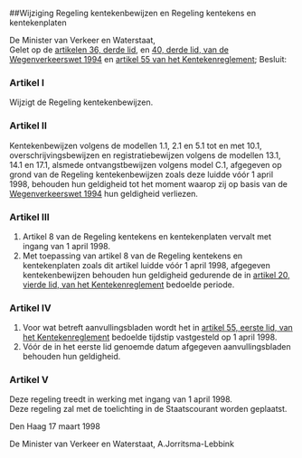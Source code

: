 <meta http-equiv='Content-Type' content='text/html; charset=utf-8' />

##Wijziging Regeling kentekenbewijzen en Regeling kentekens en kentekenplaten

De Minister van Verkeer en Waterstaat,  
Gelet op de [artikelen 36, derde lid](../../../../../../../../../../wet/wegenverkeerswet/1994/BWBR0006622/README.md), en [40, derde lid, van de Wegenverkeerswet 1994](../../../../../../../../../../wet/wegenverkeerswet/1994/BWBR0006622/README.md) en [artikel 55 van het Kentekenreglement](../../../../../../../../../../AMvB/kentekenreglement/BWBR0006951/README.md);
Besluit:    

### Artikel  I  

Wijzigt de Regeling kentekenbewijzen.   

### Artikel  II  

Kentekenbewijzen volgens de modellen 1.1, 2.1 en 5.1 tot en met 10.1, overschrijvingsbewijzen en registratiebewijzen volgens de modellen 13.1, 14.1 en 17.1, alsmede ontvangstbewijzen volgens model C.1, afgegeven op grond van de Regeling kentekenbewijzen zoals deze luidde vóór 1 april 1998, behouden hun geldigheid tot het moment waarop zij op basis van de [Wegenverkeerswet 1994](../../../../../../../../../../wet/wegenverkeerswet/1994/BWBR0006622/README.md) hun geldigheid verliezen.  

### Artikel  III  

1.  Artikel 8 van de Regeling kentekens en kentekenplaten vervalt met ingang van 1 april 1998.   
2.  Met toepassing van artikel 8 van de Regeling kentekens en kentekenplaten zoals dit artikel luidde vóór 1 april 1998, afgegeven kentekenbewijzen behouden hun geldigheid gedurende de in [artikel 20, vierde lid, van het Kentekenreglement](../../../../../../../../../../AMvB/kentekenreglement/BWBR0006951/README.md) bedoelde periode.   

### Artikel  IV  

1.  Voor wat betreft aanvullingsbladen wordt het in [artikel 55, eerste lid, van het Kentekenreglement](../../../../../../../../../../AMvB/kentekenreglement/BWBR0006951/README.md) bedoelde tijdstip vastgesteld op 1 april 1998.   
2.  Vóór de in het eerste lid genoemde datum afgegeven aanvullingsbladen behouden hun geldigheid.   

### Artikel  V  

Deze regeling treedt in werking met ingang van 1 april 1998.  
Deze regeling zal met de toelichting in de Staatscourant worden geplaatst.   

Den Haag 
17 maart 1998    

De 
Minister van Verkeer en Waterstaat, 
A.Jorritsma-Lebbink    

